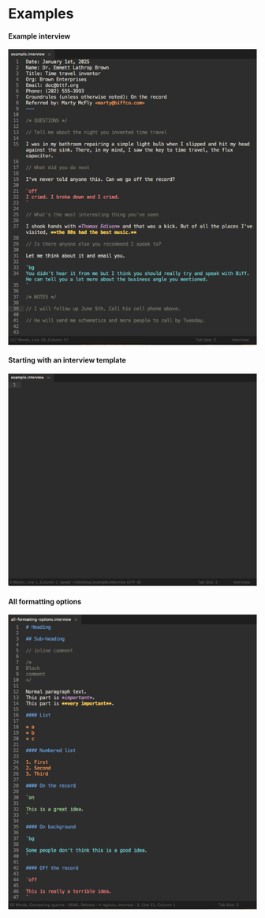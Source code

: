 Examples
===

#### Example interview

![](https://raw.githubusercontent.com/mhkeller/interview-syntax-vscode/master/assets/example-interview.png)

#### Starting with an interview template

![](https://raw.githubusercontent.com/mhkeller/interview-syntax-vscode/master/assets/start-interview.gif)

#### All formatting options

![](https://raw.githubusercontent.com/mhkeller/interview-syntax-vscode/master/assets/all-formatting.png)
